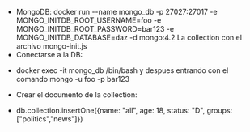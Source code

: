 * MongoDB: docker run --name mongo_db -p 27027:27017 -e MONGO_INITDB_ROOT_USERNAME=foo -e MONGO_INITDB_ROOT_PASSWORD=bar123 -e MONGO_INITDB_DATABASE=daz -d mongo:4.2
La collection con el archivo mongo-init.js
* Conectarse a la DB:
- docker exec -it mongo_db /bin/bash y despues entrando con el comando mongo -u foo -p bar123
* Crear el documento de la collection:
- db.collection.insertOne({name: "all", age: 18, status: "D", groups: ["politics","news"]})